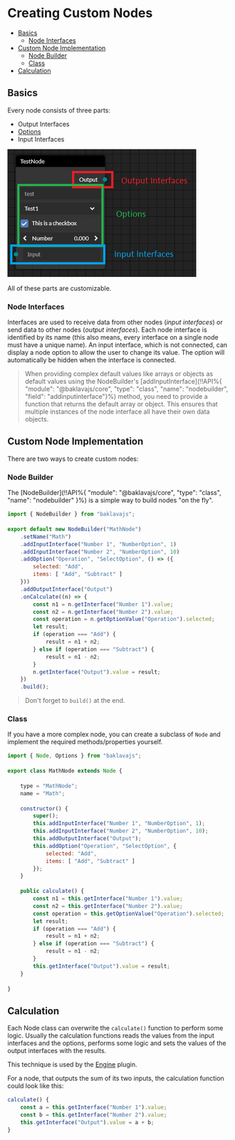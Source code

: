 # Creating Custom Nodes <!-- omit in toc -->

- [Basics](#basics)
  - [Node Interfaces](#node-interfaces)
- [Custom Node Implementation](#custom-node-implementation)
  - [Node Builder](#node-builder)
  - [Class](#class)
- [Calculation](#calculation)

## Basics
Every node consists of three parts:
* Output Interfaces
* [Options](/node-options.md)
* Input Interfaces

![node parts](img/node_parts.png)

All of these parts are customizable.

### Node Interfaces

Interfaces are used to receive data from other nodes (*input interfaces*) or send data to other nodes (*output interfaces*).
Each node interface is identified by its name (this also means, every interface on a single node must have a unique name).
An input interface, which is not connected, can display a node option to allow the user to change its value. The option will automatically be hidden when the interface is connected.

> When providing complex default values like arrays or objects as default values using the NodeBuilder's
> [addInputInterface](!!API%{ "module": "@baklavajs/core", "type": "class", "name": "nodebuilder", "field": "addinputinterface"}%) method,
> you need to provide a function that returns the default array or object.
> This ensures that multiple instances of the node interface all have their own data objects.

## Custom Node Implementation
There are two ways to create custom nodes:

### Node Builder
The [NodeBuilder](!!API%{ "module": "@baklavajs/core", "type": "class", "name": "nodebuilder" }%) is a simple way to build nodes "on the fly".
```js
import { NodeBuilder } from "baklavajs";

export default new NodeBuilder("MathNode")
    .setName("Math")
    .addInputInterface("Number 1", "NumberOption", 1)
    .addInputInterface("Number 2", "NumberOption", 10)
    .addOption("Operation", "SelectOption", () => ({
        selected: "Add",
        items: [ "Add", "Subtract" ]
    }))
    .addOutputInterface("Output")
    .onCalculate((n) => {
        const n1 = n.getInterface("Number 1").value;
        const n2 = n.getInterface("Number 2").value;
        const operation = n.getOptionValue("Operation").selected;
        let result;
        if (operation === "Add") {
            result = n1 + n2;
        } else if (operation === "Subtract") {
            result = n1 - n2;
        }
        n.getInterface("Output").value = result;
    })
    .build();
```

> Don't forget to `build()` at the end.

### Class
If you have a more complex node, you can create a subclass of `Node`
and implement the required methods/properties yourself.
```js
import { Node, Options } from "baklavajs";

export class MathNode extends Node {

    type = "MathNode";
    name = "Math";

    constructor() {
        super();
        this.addInputInterface("Number 1", "NumberOption", 1);
        this.addInputInterface("Number 2", "NumberOption", 10);
        this.addOutputInterface("Output");
        this.addOption("Operation", "SelectOption", {
            selected: "Add",
            items: [ "Add", "Subtract" ]
        });
    }

    public calculate() {
        const n1 = this.getInterface("Number 1").value;
        const n2 = this.getInterface("Number 2").value;
        const operation = this.getOptionValue("Operation").selected;
        let result;
        if (operation === "Add") {
            result = n1 + n2;
        } else if (operation === "Subtract") {
            result = n1 - n2;
        }
        this.getInterface("Output").value = result;
    }

}
```

## Calculation
Each Node class can overwrite the `calculate()` function to perform some logic.
Usually the calculation functions reads the values from the input interfaces and the options,
performs some logic and sets the values of the output interfaces with the results.

This technique is used by the [Engine](plugins/engine.md) plugin.

For a node, that outputs the sum of its two inputs, the calculation function could look like this:
```js
calculate() {
    const a = this.getInterface("Number 1").value;
    const b = this.getInterface("Number 2").value;
    this.getInterface("Output").value = a + b;
}
```